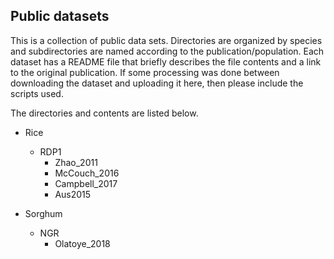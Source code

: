 ## Public datasets

This is a collection of public data sets. Directories are organized by species and subdirectories are named according to the publication/population. Each dataset has a README file that briefly describes the file contents and a link to the original publication. If some processing was done between downloading the dataset and uploading it here, then please include the scripts used. 

The directories and contents are listed below.

* Rice
 	* RDP1
 		* Zhao_2011
		* McCouch_2016
		* Campbell_2017
		* Aus2015
		
* Sorghum
	* NGR
		* Olatoye_2018
	
